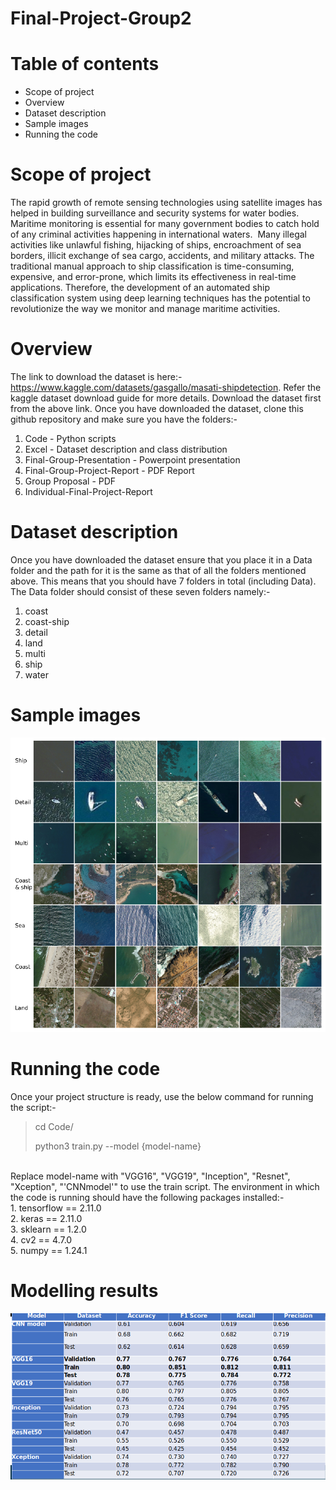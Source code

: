 # Final-Project-Group2

# Table of contents
- Scope of project
- Overview
- Dataset description
- Sample images
- Running the code

# Scope of project
The rapid growth of remote sensing technologies using satellite images has helped in building surveillance and security systems for water bodies.
Maritime monitoring is essential for many government bodies to catch hold of any criminal activities happening in international waters. 
Many illegal activities like unlawful fishing, hijacking of ships, encroachment of sea borders, illicit exchange of sea cargo, accidents, and military attacks.
The traditional manual approach to ship classification is time-consuming, expensive, and error-prone, which limits its effectiveness in real-time applications.
Therefore, the development of an automated ship classification system using deep learning techniques has the potential to revolutionize the way we monitor and manage maritime activities.

# Overview
The link to download the dataset is here:- https://www.kaggle.com/datasets/gasgallo/masati-shipdetection. Refer the kaggle dataset download guide for more details.
Download the dataset first from the above link.
Once you have downloaded the dataset, clone this github repository and make sure you have the folders:-
1. Code - Python scripts
2. Excel - Dataset description and class distribution
3. Final-Group-Presentation - Powerpoint presentation
4. Final-Group-Project-Report - PDF Report
5. Group Proposal - PDF
6. Individual-Final-Project-Report

# Dataset description
Once you have downloaded the dataset ensure that you place it in a Data folder and the path for it is the same as that of all the folders mentioned above. 
This means that you should have 7 folders in total (including Data).
The Data folder should consist of these seven folders namely:-
1. coast
2. coast-ship
3. detail
4. land
5. multi
6. ship
7. water<br>

# Sample images
![](/Images/dataset_images.png)

# Running the code
Once your project structure is ready, use the below command for running the script:-
<br>
> cd Code/
> 
> python3 train.py --model {model-name}
<br>
Replace model-name with "VGG16", "VGG19", "Inception", "Resnet", "Xception", "'CNNmodel'" to use the train script. The environment in which the code is running
should have the following packages installed:- <br>
1. tensorflow == 2.11.0 <br>
2. keras == 2.11.0 <br>
3. sklearn == 1.2.0 <br>
4. cv2 == 4.7.0 <br>
5. numpy == 1.24.1 <br>

# Modelling results
![](/Images/results.png)
